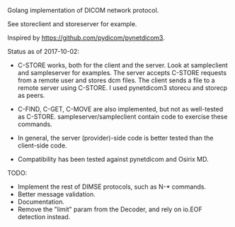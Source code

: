 Golang implementation of DICOM network protocol.

See storeclient and storeserver for example.

Inspired by https://github.com/pydicom/pynetdicom3.

Status as of 2017-10-02:

- C-STORE works, both for the client and the server. Look at sampleclient and
  sampleserver for examples.  The server accepts C-STORE requests from a remote
  user and stores dcm files.  The client sends a file to a remote server using
  C-STORE.  I used pynetdicom3 storecu and storecp as peers.

- C-FIND, C-GET, C-MOVE are also implemented, but not as well-tested as C-STORE.
  sampleserver/sampleclient contain code to exercise these commands.

- In general, the server (provider)-side code is better tested than the
  client-side code.

- Compatibility has been tested against pynetdicom and Osirix MD.

TODO:

- Implement the rest of DIMSE protocols, such as N-* commands.
- Better message validation.
- Documentation.
- Remove the "limit" param from the Decoder, and rely on io.EOF detection instead.

